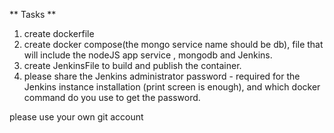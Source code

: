 ** Tasks **

1. create dockerfile 
2. create docker compose(the mongo service name should be db), file that will include the nodeJS app service , mongodb and Jenkins.
3. create JenkinsFile to build and publish the container.
4. please share the Jenkins administrator password - required for the Jenkins instance installation (print screen is enough), and which docker command do you use to get the password.


please use your own git account